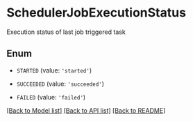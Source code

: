 # SchedulerJobExecutionStatus

Execution status of last job triggered task

## Enum

* `STARTED` (value: `'started'`)

* `SUCCEEDED` (value: `'succeeded'`)

* `FAILED` (value: `'failed'`)

[[Back to Model list]](../README.md#documentation-for-models) [[Back to API list]](../README.md#documentation-for-api-endpoints) [[Back to README]](../README.md)


